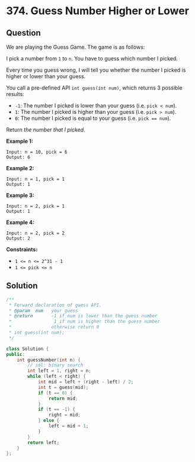 # 374. Guess Number Higher or Lower

## Question

We are playing the Guess Game. The game is as follows:

I pick a number from `1` to `n`. You have to guess which number I picked.

Every time you guess wrong, I will tell you whether the number I picked is higher or lower than your guess.

You call a pre-defined API `int guess(int num)`, which returns 3 possible results:

* `-1`: The number I picked is lower than your guess \(i.e. `pick < num`\).
* `1`: The number I picked is higher than your guess \(i.e. `pick > num`\).
* `0`: The number I picked is equal to your guess \(i.e. `pick == num`\).

Return _the number that I picked_.

**Example 1:**

```text
Input: n = 10, pick = 6
Output: 6
```

**Example 2:**

```text
Input: n = 1, pick = 1
Output: 1
```

**Example 3:**

```text
Input: n = 2, pick = 1
Output: 1
```

**Example 4:**

```text
Input: n = 2, pick = 2
Output: 2
```

**Constraints:**

* `1 <= n <= 2^31 - 1`
* `1 <= pick <= n`

## Solution

```cpp
/** 
 * Forward declaration of guess API.
 * @param  num   your guess
 * @return 	     -1 if num is lower than the guess number
 *			      1 if num is higher than the guess number
 *               otherwise return 0
 * int guess(int num);
 */

class Solution {
public:
    int guessNumber(int n) {
        // sol: binary search
        int left = 1, right = n;
        while (left < right) {
            int mid = left + (right - left) / 2;
            int t = guess(mid);
            if (t == 0) {
                return mid;
            }
            if (t == -1) {
                right = mid;
            } else {
                left = mid + 1;
            }
        }
        return left;
    }
};
```

